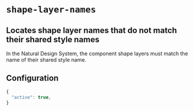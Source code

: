 # ```shape-layer-names```

## Locates shape layer names that do not match their shared style names

In the Natural Design System, the component shape layers must match the name of their shared style name.

## Configuration

```js
{
  "active": true,
}
```